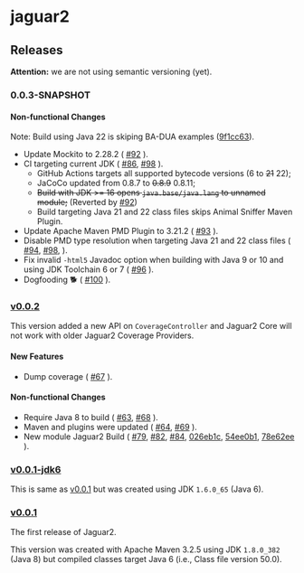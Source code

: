 # jaguar2

## Releases

**Attention:** we are not using semantic versioning (yet).

### 0.0.3-SNAPSHOT

#### Non-functional Changes

Note: Build using Java 22 is skiping BA-DUA examples ([9f1cc63](https://github.com/saeg/jaguar2/pull/98/commits/9f1cc635156ba0b4f4f5980ec7f9bfba6170443d)).

* Update Mockito to 2.28.2 (
  [#92](https://github.com/saeg/jaguar2/pull/92)
).
* CI targeting current JDK (
  [#86](https://github.com/saeg/jaguar2/pull/86),
  [#98](https://github.com/saeg/jaguar2/pull/98)
).
  * GitHub Actions targets all supported bytecode versions (6 to ~~21~~ 22);
  * JaCoCo updated from 0.8.7 to ~~0.8.9~~ 0.8.11;
  * ~~Build with JDK >= 16 opens `java.base/java.lang` to unnamed module;~~ (Reverted by [#92](https://github.com/saeg/jaguar2/pull/92))
  * Build targeting Java 21 and 22 class files skips Animal Sniffer Maven Plugin.
* Update Apache Maven PMD Plugin to 3.21.2 (
  [#93](https://github.com/saeg/jaguar2/pull/93)
).
* Disable PMD type resolution when targeting Java 21 and 22 class files (
  [#94](https://github.com/saeg/jaguar2/pull/94),
  [#98](https://github.com/saeg/jaguar2/pull/98),
).
* Fix invalid `-html5` Javadoc option when building with Java 9 or 10 and using JDK Toolchain 6 or 7 (
  [#96](https://github.com/saeg/jaguar2/pull/96)
).
* Dogfooding 🐕 (
  [#100](https://github.com/saeg/jaguar2/pull/100)
).

### [v0.0.2](https://github.com/saeg/jaguar2/releases/tag/v0.0.2)

This version added a new API on `CoverageController` and Jaguar2 Core will not
work with older Jaguar2 Coverage Providers.

#### New Features

* Dump coverage (
  [#67](https://github.com/saeg/jaguar2/pull/67)
).

#### Non-functional Changes

* Require Java 8 to build (
  [#63](https://github.com/saeg/jaguar2/pull/63),
  [#68](https://github.com/saeg/jaguar2/pull/68)
).
* Maven and plugins were updated (
  [#64](https://github.com/saeg/jaguar2/pull/64),
  [#69](https://github.com/saeg/jaguar2/pull/69)
).
* New module Jaguar2 Build (
  [#79](https://github.com/saeg/jaguar2/pull/79),
  [#82](https://github.com/saeg/jaguar2/pull/82),
  [#84](https://github.com/saeg/jaguar2/pull/84),
  [026eb1c](https://github.com/saeg/jaguar2/commit/026eb1c0552390bd0fb61a311f8df1c1fcdc215c),
  [54ee0b1](https://github.com/saeg/jaguar2/commit/54ee0b19545d3da4af7bc4e167fa6e53e8e7ff56),
  [78e62ee](https://github.com/saeg/jaguar2/commit/78e62ee89c0540d8add8fed75ba73955fd65b515)
).

### [v0.0.1-jdk6](https://github.com/saeg/jaguar2/releases/tag/v0.0.1-jdk6)

This is same as [v0.0.1](https://github.com/saeg/jaguar2/releases/tag/v0.0.1)
but was created using JDK `1.6.0_65` (Java 6).

### [v0.0.1](https://github.com/saeg/jaguar2/releases/tag/v0.0.1)

The first release of Jaguar2.

This version was created with Apache Maven 3.2.5 using JDK `1.8.0_382` (Java 8)
but compiled classes target Java 6 (i.e., Class file version 50.0).
